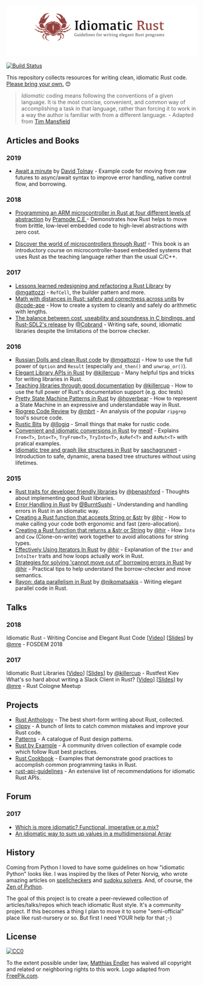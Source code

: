 ![Logo](idiomatic-rust.png)

[![Build Status](https://travis-ci.org/mre/idiomatic-rust.svg?branch=master)](https://travis-ci.org/mre/idiomatic-rust)

This repository collects resources for writing clean, idiomatic Rust code. [Please bring your own.](https://github.com/mre/idiomatic-rust/blob/master/CONTRIBUTING.md) :blush:

> *Idiomatic* coding means following the conventions of a given language. It is the most concise, convenient, and common way of accomplishing a task in that language, rather than forcing it to work in a way the author is familiar with from a different language. - Adapted from [Tim Mansfield](https://github.com/tim-hr/stuff/wiki/Idiomatic-coding)

## Articles and Books

### 2019

* [Await a minute](https://docs.rs/dtolnay/0.0.3/dtolnay/macro._01__await_a_minute.html) by [David Tolnay](https://github.com/dtolnay) - Example code for moving from raw futures to async/await syntax to improve error handling, native control flow, and borrowing. 
 
### 2018

* [Programming an ARM microcontroller in Rust at four different levels of abstraction](http://pramode.in/2018/02/20/programming-a-microcontroller-in-rust-at-four-levels-of-abstraction/) by [Pramode C.E ](http://pramode.in/about/) - Demonstrates how Rust helps to move from brittle, low-level embedded code to high-level abstractions with zero cost.

* [Discover the world of microcontrollers through Rust!](https://rust-embedded.github.io/discovery/) - This book is an introductory course on microcontroller-based embedded systems that uses Rust as the teaching language rather than the usual C/C++.

###  2017

* [Lessons learned redesigning and refactoring a Rust Library](https://mgattozzi.com/refactor-rust) by [@mgattozzi](https://github.com/mgattozzi) - `RefCell`, the builder pattern and more.
* [Math with distances in Rust: safety and correctness across units](https://ferrisellis.com/content/rust-implementing-units-for-types/) by [@code-ape](https://github.com/code-ape) - How to create a system to cleanly and safely do arithmetic with lengths.
* [The balance between cost, useability and soundness in C bindings, and Rust-SDL2&#39;s release](https://cobrand.github.io/rust/sdl2/2017/05/07/the-balance-between-soundness-cost-useability.html) by [@Cobrand](https://github.com/Cobrand) - Writing safe, sound, idiomatic libraries despite the limitations of the borrow checker.

### 2016

* [Russian Dolls and clean Rust code](https://mgattozzi.com/russian-dolls) by [@mgattozzi](https://github.com/mgattozzi) - How to use the full power of `Option` and `Result` (especially `and_then()` and `unwrap_or()`).
* [Elegant Library APIs in Rust](https://deterministic.space/elegant-apis-in-rust.html) by [@killercup](https://github.com/killercup) - Many helpful tips and tricks for writing libraries in Rust.
* [Teaching libraries through good documentation](https://deterministic.space/teaching-libraries.html) by [@killercup](https://github.com/killercup) - How to use the full power of Rust's documentation support (e.g. doc tests)
* [Pretty State Machine Patterns in Rust](https://hoverbear.org/2016/10/12/rust-state-machine-pattern/) by [@hoverbear](https://github.com/Hoverbear) - How to represent a State Machine in an expressive and understandable way in Rust.
* [Ripgrep Code Review](http://blog.mbrt.dev/2016-12-01-ripgrep-code-review/) by [@mbrt](https://github.com/mbrt) - An analysis of the popular `ripgrep` tool's source code.
* [Rustic Bits](https://llogiq.github.io/2016/02/11/rustic.html) by [@llogiq](https://github.com/llogiq/) - Small things that make for rustic code.
* [Convenient and idiomatic conversions in Rust](https://ricardomartins.cc/2016/08/03/convenient_and_idiomatic_conversions_in_rust) by [meqif](https://github.com/meqif) - Explains `From<T>`, `Into<T>`, `TryFrom<T>`, `TryInto<T>`, `AsRef<T>` and `AsMut<T>` with pratical examples.
* [Idiomatic tree and graph like structures in Rust](https://rust-leipzig.github.io/architecture/2016/12/20/idiomatic-trees-in-rust/) by [saschagrunert](https://github.com/saschagrunert) - Introduction to safe, dynamic, arena based tree structures without using lifetimes.

### 2015

* [Rust traits for developer friendly libraries](http://benashford.github.io/blog/2015/05/24/rust-traits-for-developer-friendly-libraries/) by [@benashford](https://github.com/benashford) - Thoughts about implementing good Rust libraries.
* [Error Handling in Rust](http://blog.burntsushi.net/rust-error-handling/) by [@BurntSushi](https://github.com/BurntSushi) - Understanding and handling errors in Rust in an idiomatic way.
* [Creating a Rust function that accepts String or &str](http://hermanradtke.com/2015/05/06/creating-a-rust-function-that-accepts-string-or-str.html) by [@hjr](https://github.com/hjr3) - How to make calling your code both ergonomic and fast (zero-allocation).
* [Creating a Rust function that returns a &str or String](http://hermanradtke.com/2015/05/29/creating-a-rust-function-that-returns-string-or-str.html) by [@hjr](https://github.com/hjr3) - How `Into` and `Cow` (Clone-on-write) work together to avoid allocations for string types.
* [Effectively Using Iterators In Rust](http://hermanradtke.com/2015/06/22/effectively-using-iterators-in-rust.html) by [@hjr](https://github.com/hjr3) - Explanation of the `Iter` and `IntoIter` traits and how loops actually work in Rust.
* [Strategies for solving 'cannot move out of' borrowing errors in Rust](http://hermanradtke.com/2015/06/09/strategies-for-solving-cannot-move-out-of-borrowing-errors-in-rust.html) by [@hjr](https://github.com/hjr3) - Practical tips to help understand the borrow-checker and move semantics.
* [Rayon: data parallelism in Rust](http://smallcultfollowing.com/babysteps/blog/2015/12/18/rayon-data-parallelism-in-rust/) by [@nikomatsakis](https://github.com/nikomatsakis) - Writing elegant parallel code in Rust.

## Talks

### 2018

Idiomatic Rust - Writing Concise and Elegant Rust Code [[Video](https://video.fosdem.org/2018/H.2214/rust_idiomatic.mp4)] [[Slides](https://speakerdeck.com/mre/idiomatic-rust-writing-concise-and-elegant-rust-code)] by [@mre](https://github.com/mre) - FOSDEM 2018

###  2017

Idiomatic Rust Libraries [[Video](https://www.youtube.com/watch?v=0zOg8_B71gE)] [[Slides](https://killercup.github.io/rustfest-idiomatic-libs/index.html#/)] by [@killercup](https://github.com/killercup) - Rustfest Kiev  
What's so hard about writing a Slack Client in Rust? [[Video](https://www.youtube.com/watch?v=rrtJh1kz1Ms)] [[Slides](https://speakerdeck.com/mre/whats-so-hard-about-writing-a-slack-client-in-rust)] by [@mre](https://github.com/mre) - Rust Cologne Meetup

## Projects
* [Rust Anthology](https://github.com/brson/rust-anthology) - The best short-form writing about Rust, collected.
* [clippy](https://github.com/Manishearth/rust-clippy) - A bunch of lints to catch common mistakes and improve your Rust code.
* [Patterns](https://github.com/nrc/patterns/) - A catalogue of Rust design patterns.
* [Rust by Example](http://rustbyexample.com/) - A community driven collection of example code which follow Rust best practices.
* [Rust Cookbook](https://github.com/brson/rust-cookbook) - Examples that demonstrate good practices to accomplish common programming tasks in Rust.
* [rust-api-guidelines](https://github.com/brson/rust-api-guidelines) - An extensive list of recommendations for idiomatic Rust APIs.

## Forum

### 2017

* [Which is more idiomatic? Functional, imperative or a mix?](https://users.rust-lang.org/t/which-is-more-idiomatic-functional-imperative-or-a-mix/11278)
* [An idiomatic way to sum up values in a multidimensional Array](https://users.rust-lang.org/t/an-idiomatic-way-to-sum-up-values-in-a-multidimensional-array/9485)

## History

Coming from Python I loved to have some guidelines on how "idiomatic Python" looks like. I was inspired by the likes of Peter Norvig, who wrote amazing articles on [spellcheckers](http://norvig.com/spell-correct.html) and [sudoku solvers](http://norvig.com/sudoku.html).
And, of course, the [Zen of Python](https://www.python.org/dev/peps/pep-0020/).

The goal of this project is to create a peer-reviewed collection of articles/talks/repos which teach idiomatic Rust style. It's a community project. If this becomes a thing I plan to move it to some "semi-official" place like rust-nursery or so. But first I need YOUR help for that ;-)

## License

[![CC0](https://i.creativecommons.org/p/zero/1.0/88x31.png)](https://creativecommons.org/publicdomain/zero/1.0/)

To the extent possible under law, [Matthias Endler](http://matthias-endler.de) has waived all copyright and related or neighboring rights to this work.
Logo adapted from [FreePik.com](http://www.freepik.com/free-vector/crabs-pattern-design_1093131.htm).
